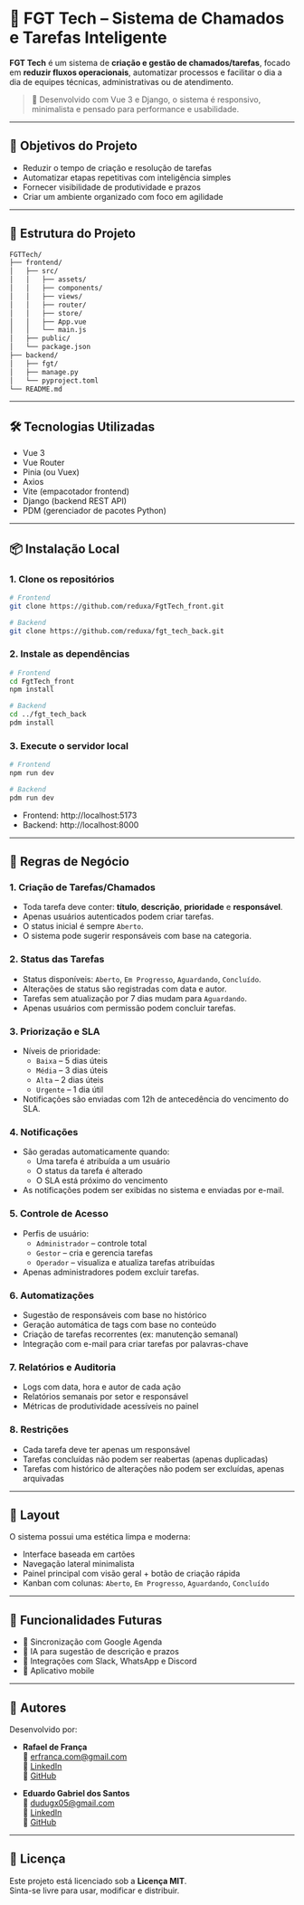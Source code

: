 # 🧠 FGT Tech – Sistema de Chamados e Tarefas Inteligente

**FGT Tech** é um sistema de **criação e gestão de chamados/tarefas**, focado em **reduzir fluxos operacionais**, automatizar processos e facilitar o dia a dia de equipes técnicas, administrativas ou de atendimento.

> 🔄 Desenvolvido com Vue 3 e Django, o sistema é responsivo, minimalista e pensado para performance e usabilidade.

---

## 📌 Objetivos do Projeto

- Reduzir o tempo de criação e resolução de tarefas  
- Automatizar etapas repetitivas com inteligência simples  
- Fornecer visibilidade de produtividade e prazos  
- Criar um ambiente organizado com foco em agilidade  

---

## 🧱 Estrutura do Projeto

```bash
FGTTech/
├── frontend/
│   ├── src/
│   │   ├── assets/
│   │   ├── components/
│   │   ├── views/
│   │   ├── router/
│   │   ├── store/
│   │   ├── App.vue
│   │   └── main.js
│   ├── public/
│   └── package.json
├── backend/
│   ├── fgt/
│   ├── manage.py
│   └── pyproject.toml
└── README.md
```

---

## 🛠️ Tecnologias Utilizadas

- Vue 3  
- Vue Router  
- Pinia (ou Vuex)  
- Axios  
- Vite (empacotador frontend)  
- Django (backend REST API)  
- PDM (gerenciador de pacotes Python)

---

## 📦 Instalação Local

### 1. Clone os repositórios

```bash
# Frontend
git clone https://github.com/reduxa/FgtTech_front.git

# Backend
git clone https://github.com/reduxa/fgt_tech_back.git
```

### 2. Instale as dependências

```bash
# Frontend
cd FgtTech_front
npm install

# Backend
cd ../fgt_tech_back
pdm install
```

### 3. Execute o servidor local

```bash
# Frontend
npm run dev

# Backend
pdm run dev
```

- Frontend: http://localhost:5173  
- Backend: http://localhost:8000  

---

## 🧠 Regras de Negócio

### 1. Criação de Tarefas/Chamados
- Toda tarefa deve conter: **título**, **descrição**, **prioridade** e **responsável**.  
- Apenas usuários autenticados podem criar tarefas.  
- O status inicial é sempre `Aberto`.  
- O sistema pode sugerir responsáveis com base na categoria.

### 2. Status das Tarefas
- Status disponíveis: `Aberto`, `Em Progresso`, `Aguardando`, `Concluído`.  
- Alterações de status são registradas com data e autor.  
- Tarefas sem atualização por 7 dias mudam para `Aguardando`.  
- Apenas usuários com permissão podem concluir tarefas.

### 3. Priorização e SLA
- Níveis de prioridade:
  - `Baixa` – 5 dias úteis  
  - `Média` – 3 dias úteis  
  - `Alta` – 2 dias úteis  
  - `Urgente` – 1 dia útil  
- Notificações são enviadas com 12h de antecedência do vencimento do SLA.

### 4. Notificações
- São geradas automaticamente quando:
  - Uma tarefa é atribuída a um usuário  
  - O status da tarefa é alterado  
  - O SLA está próximo do vencimento  
- As notificações podem ser exibidas no sistema e enviadas por e-mail.

### 5. Controle de Acesso
- Perfis de usuário:
  - `Administrador` – controle total  
  - `Gestor` – cria e gerencia tarefas  
  - `Operador` – visualiza e atualiza tarefas atribuídas  
- Apenas administradores podem excluir tarefas.

### 6. Automatizações
- Sugestão de responsáveis com base no histórico  
- Geração automática de tags com base no conteúdo  
- Criação de tarefas recorrentes (ex: manutenção semanal)  
- Integração com e-mail para criar tarefas por palavras-chave

### 7. Relatórios e Auditoria
- Logs com data, hora e autor de cada ação  
- Relatórios semanais por setor e responsável  
- Métricas de produtividade acessíveis no painel

### 8. Restrições
- Cada tarefa deve ter apenas um responsável  
- Tarefas concluídas não podem ser reabertas (apenas duplicadas)  
- Tarefas com histórico de alterações não podem ser excluídas, apenas arquivadas  

---

## 🎨 Layout

O sistema possui uma estética limpa e moderna:

- Interface baseada em cartões  
- Navegação lateral minimalista  
- Painel principal com visão geral + botão de criação rápida  
- Kanban com colunas: `Aberto`, `Em Progresso`, `Aguardando`, `Concluído`

---

## 🚧 Funcionalidades Futuras

- 🔄 Sincronização com Google Agenda  
- 🤖 IA para sugestão de descrição e prazos  
- 🧩 Integrações com Slack, WhatsApp e Discord  
- 📱 Aplicativo mobile  

---

## 👥 Autores

Desenvolvido por:

- **Rafael de França**  
  📧 erfranca.com@gmail.com  
  🔗 [LinkedIn](https://www.linkedin.com/in/rafael-de-fran%C3%A7a-26009b240/)  
  🐙 [GitHub](https://github.com/eoFrancaa)

- **Eduardo Gabriel dos Santos**  
  📧 dudugx05@gmail.com  
  🔗 [LinkedIn](https://www.linkedin.com/in/eduardo-gabriel-dev05/)  
  🐙 [GitHub](https://github.com/dudug05)

---

## 📄 Licença

Este projeto está licenciado sob a **Licença MIT**.  
Sinta-se livre para usar, modificar e distribuir.
